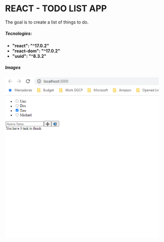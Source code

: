 # REACT - TODO LIST  APP 

The goal is to create a list of things to do.

##### **Tecnologies:**
* **"react": "^17.0.2"**
* **"react-dom": "^17.0.2"**
* **"uuid": "^8.3.2"**



##### **Images** 
![](image.png)